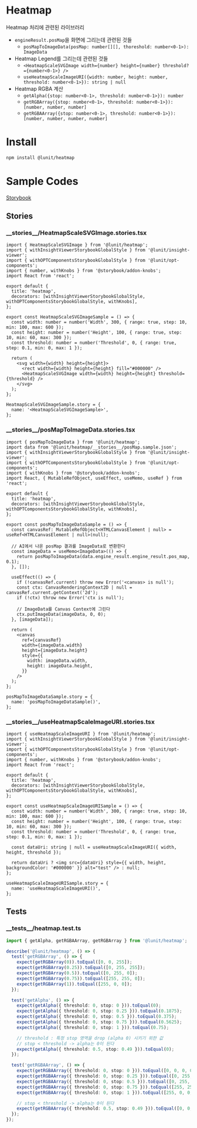 # Heatmap

Heatmap 처리에 관련된 라이브러리

- `engineResult.posMap`을 화면에 그리는데 관련된 것들
    - `posMapToImageData(posMap: number[][], thoreshold: number<0-1>): ImageData`  
- Heatmap Legend를 그리는데 관련된 것들
    - `<HeatmapScaleSVGImage width={number} height={number} threshold?={number<0-1>} />`
    - `useHeatmapScaleImageURI({width: number, height: number, threshold: number<0-1>}): string | null`
- Heatmap RGBA 계산
    - `getAlpha({stop: number<0-1>, threshold: number<0-1>}): number`
    - `getRGBArray({stop: number<0-1>, threshold: number<0-1>}): [number, number, number]`
    - `getRGBAArray({stop: number<0-1>, threshold: number<0-1>}): [number, number, number, number]`

# Install

```sh
npm install @lunit/heatmap
```

# Sample Codes

[Storybook](https://lunit-io.github.io/opt-tool-frontend)

## Stories

<!-- import **/*.stories.{ts,tsx} --title-tag h3 -->

### \_\_stories\_\_/HeatmapScaleSVGImage.stories.tsx


```tsx
import { HeatmapScaleSVGImage } from '@lunit/heatmap';
import { withInsightViewerStorybookGlobalStyle } from '@lunit/insight-viewer';
import { withOPTComponentsStorybookGlobalStyle } from '@lunit/opt-components';
import { number, withKnobs } from '@storybook/addon-knobs';
import React from 'react';

export default {
  title: 'heatmap',
  decorators: [withInsightViewerStorybookGlobalStyle, withOPTComponentsStorybookGlobalStyle, withKnobs],
};

export const HeatmapScaleSVGImageSample = () => {
  const width: number = number('Width', 300, { range: true, step: 10, min: 100, max: 600 });
  const height: number = number('Height', 100, { range: true, step: 10, min: 60, max: 300 });
  const threshold: number = number('Threshold', 0, { range: true, step: 0.1, min: 0, max: 1 });

  return (
    <svg width={width} height={height}>
      <rect width={width} height={height} fill="#000000" />
      <HeatmapScaleSVGImage width={width} height={height} threshold={threshold} />
    </svg>
  );
};

HeatmapScaleSVGImageSample.story = {
  name: '<HeatmapScaleSVGImageSample>',
};

```


### \_\_stories\_\_/posMapToImageData.stories.tsx


```tsx
import { posMapToImageData } from '@lunit/heatmap';
import data from '@lunit/heatmap/__stories__/posMap.sample.json';
import { withInsightViewerStorybookGlobalStyle } from '@lunit/insight-viewer';
import { withOPTComponentsStorybookGlobalStyle } from '@lunit/opt-components';
import { withKnobs } from '@storybook/addon-knobs';
import React, { MutableRefObject, useEffect, useMemo, useRef } from 'react';

export default {
  title: 'heatmap',
  decorators: [withInsightViewerStorybookGlobalStyle, withOPTComponentsStorybookGlobalStyle, withKnobs],
};

export const posMapToImageDataSample = () => {
  const canvasRef: MutableRefObject<HTMLCanvasElement | null> = useRef<HTMLCanvasElement | null>(null);

  // AI에서 나온 posMap 결과를 ImageData로 변환한다
  const imageData = useMemo<ImageData>(() => {
    return posMapToImageData(data.engine_result.engine_result.pos_map, 0.1);
  }, []);

  useEffect(() => {
    if (!canvasRef.current) throw new Error('<canvas> is null');
    const ctx: CanvasRenderingContext2D | null = canvasRef.current.getContext('2d');
    if (!ctx) throw new Error('ctx is null');

    // ImageData를 Canvas Context에 그린다
    ctx.putImageData(imageData, 0, 0);
  }, [imageData]);

  return (
    <canvas
      ref={canvasRef}
      width={imageData.width}
      height={imageData.height}
      style={{
        width: imageData.width,
        height: imageData.height,
      }}
    />
  );
};

posMapToImageDataSample.story = {
  name: 'posMapToImageDataSample()',
};

```


### \_\_stories\_\_/useHeatmapScaleImageURI.stories.tsx


```tsx
import { useHeatmapScaleImageURI } from '@lunit/heatmap';
import { withInsightViewerStorybookGlobalStyle } from '@lunit/insight-viewer';
import { withOPTComponentsStorybookGlobalStyle } from '@lunit/opt-components';
import { number, withKnobs } from '@storybook/addon-knobs';
import React from 'react';

export default {
  title: 'heatmap',
  decorators: [withInsightViewerStorybookGlobalStyle, withOPTComponentsStorybookGlobalStyle, withKnobs],
};

export const useHeatmapScaleImageURISample = () => {
  const width: number = number('Width', 300, { range: true, step: 10, min: 100, max: 600 });
  const height: number = number('Height', 100, { range: true, step: 10, min: 60, max: 300 });
  const threshold: number = number('Threshold', 0, { range: true, step: 0.1, min: 0, max: 1 });

  const dataUri: string | null = useHeatmapScaleImageURI({ width, height, threshold });

  return dataUri ? <img src={dataUri} style={{ width, height, backgroundColor: '#000000' }} alt="test" /> : null;
};

useHeatmapScaleImageURISample.story = {
  name: 'useHeatmapScaleImageURI()',
};

```

<!-- importend -->

## Tests

<!-- import __tests__/*.{ts,tsx} --title-tag h3 -->

### \_\_tests\_\_/heatmap.test.ts


```ts
import { getAlpha, getRGBAArray, getRGBArray } from '@lunit/heatmap';

describe('@lunit/heatmap', () => {
  test('getRGBArray', () => {
    expect(getRGBArray(0)).toEqual([0, 0, 255]);
    expect(getRGBArray(0.25)).toEqual([0, 255, 255]);
    expect(getRGBArray(0.5)).toEqual([0, 255, 0]);
    expect(getRGBArray(0.75)).toEqual([255, 255, 0]);
    expect(getRGBArray(1)).toEqual([255, 0, 0]);
  });

  test('getAlpha', () => {
    expect(getAlpha({ threshold: 0, stop: 0 })).toEqual(0);
    expect(getAlpha({ threshold: 0, stop: 0.25 })).toEqual(0.1875);
    expect(getAlpha({ threshold: 0, stop: 0.5 })).toEqual(0.375);
    expect(getAlpha({ threshold: 0, stop: 0.75 })).toEqual(0.5625);
    expect(getAlpha({ threshold: 0, stop: 1 })).toEqual(0.75);

    // threshold : 특정 stop 영역을 drop (alpha 0) 시키기 위한 값
    // stop < threshold -> alpha는 0이 된다
    expect(getAlpha({ threshold: 0.5, stop: 0.49 })).toEqual(0);
  });

  test('getRGBAArray', () => {
    expect(getRGBAArray({ threshold: 0, stop: 0 })).toEqual([0, 0, 0, 0]);
    expect(getRGBAArray({ threshold: 0, stop: 0.25 })).toEqual([0, 255, 255, 0.1875]);
    expect(getRGBAArray({ threshold: 0, stop: 0.5 })).toEqual([0, 255, 0, 0.375]);
    expect(getRGBAArray({ threshold: 0, stop: 0.75 })).toEqual([255, 255, 0, 0.5625]);
    expect(getRGBAArray({ threshold: 0, stop: 1 })).toEqual([255, 0, 0, 0.75]);

    // stop < threshold -> alpha는 0이 된다
    expect(getRGBAArray({ threshold: 0.5, stop: 0.49 })).toEqual([0, 0, 0, 0]);
  });
});

```

<!-- importend -->